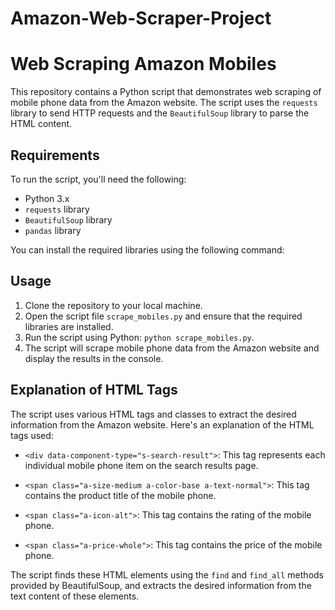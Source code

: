 # Amazon-Web-Scraper-Project
# Web Scraping Amazon Mobiles

This repository contains a Python script that demonstrates web scraping of mobile phone data from the Amazon website. The script uses the `requests` library to send HTTP requests and the `BeautifulSoup` library to parse the HTML content.

## Requirements

To run the script, you'll need the following:

- Python 3.x
- `requests` library
- `BeautifulSoup` library
- `pandas` library

You can install the required libraries using the following command:


## Usage

1. Clone the repository to your local machine.
2. Open the script file `scrape_mobiles.py` and ensure that the required libraries are installed.
3. Run the script using Python: `python scrape_mobiles.py`.
4. The script will scrape mobile phone data from the Amazon website and display the results in the console.

## Explanation of HTML Tags

The script uses various HTML tags and classes to extract the desired information from the Amazon website. Here's an explanation of the HTML tags used:

- `<div data-component-type="s-search-result">`: This tag represents each individual mobile phone item on the search results page.

- `<span class="a-size-medium a-color-base a-text-normal">`: This tag contains the product title of the mobile phone.

- `<span class="a-icon-alt">`: This tag contains the rating of the mobile phone.

- `<span class="a-price-whole">`: This tag contains the price of the mobile phone.

The script finds these HTML elements using the `find` and `find_all` methods provided by BeautifulSoup, and extracts the desired information from the text content of these elements.
